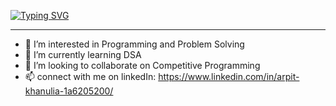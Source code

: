 [![Typing SVG](https://readme-typing-svg.herokuapp.com?color=%23F7182A&size=24&lines=Hey!%2C++I+am+Arpit++;A.K.A.+%E2%82%A3%C5%82%C6%A6E_%C3%90%C6%A6%CE%BBG%C3%98%E2%82%A6)](https://git.io/typing-svg)
<hr>

- 👀 I’m interested in Programming and Problem Solving
- 🌱 I’m currently learning DSA
- 💞️ I’m looking to collaborate on Competitive Programming
- 📫 connect with me on linkedIn: https://www.linkedin.com/in/arpit-khanulia-1a6205200/

<!---
Arpit-Khanulia/Arpit-Khanulia is a ✨ special ✨ repository because its `README.md` (this file) appears on your GitHub profile.
You can click the Preview link to take a look at your changes.
--->
